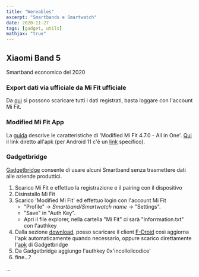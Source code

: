 ```yaml
---
title: "Wereables"
excerpt: "Smartbands e Smartwatch"
date: 2020-11-27
tags: [gadget, utils]
mathjax: "true"
---
```


## Xiaomi Band 5
Smartband economico del 2020

### Export dati via ufficiale da Mi Fit ufficiale
Da [qui](https://user.huami.com/hm_account/2.0.0/index.html?v=3.7.24&platform_app=com.xiaomi.hm.health#/chooseDestory) si possono scaricare tutti i dati registrati, basta loggare con l'account Mi Fit.

### Modified Mi Fit App
La [guida](https://geekdoing.com/threads/modified-mi-fit-4-7-0-all-in-one.2528/) descrive le caratteristiche di 'Modified Mi Fit 4.7.0 - All in One'. [Qui](https://mega.nz/file/A5FUmRKI#pqlbzV4llH9OEVRHS7ZFPqBsiT7vcHQ63p4wI7-8CCs) il link diretto all'apk (per Android 11 c'è un [link](https://mega.nz/file/otUWkRaC#X00jT-GkfhmVWQUfvYhIoy-5rJQPyAUlcnGG5TaGCBA) specifico).

### Gadgetbridge
[Gadgetbridge](https://gadgetbridge.org/) consente di usare alcuni Smartband senza trasmettere dati alle aziende produttici.
1. Scarico Mi Fit e effettuo la registrazione e il pairing con il dispositivo
2. Disinstallo Mi Fit
3. Scarico 'Modified Mi Fit' ed effettuo login con l'account Mi Fit
	* "Profile" → *Smartband/Smartwatch name* → "Settings".
	* "Save" in "Auth Key".
	* Apri il file explorer, nella cartella "Mi Fit" ci sarà "Inforrmation.txt" con l'authkey
4. Dalla sezione [download](https://f-droid.org/packages/nodomain.freeyourgadget.gadgetbridge/), posso scaricare il client [F-Droid](https://f-droid.org/F-Droid.apk) così aggiorna l'apk automaticamente quando necessario, oppure scarico direttamente l'[apk](https://f-droid.org/repo/nodomain.freeyourgadget.gadgetbridge_182.apk) di Gadgetbridge 
5. Da Gadgetbridge aggiungo l'authkey
0x'incolloilcodice'
6. fine...?





...
